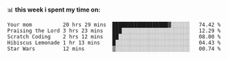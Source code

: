 📊 **this week i spent my time on:**
<!--START_SECTION:waka-->
```text
Your mom          20 hrs 29 mins  ██████████████████▓░░░░░░   74.42 % 
Praising the Lord 3 hrs 23 mins   ███░░░░░░░░░░░░░░░░░░░░░░   12.29 % 
Scratch Coding    2 hrs 12 mins   ██░░░░░░░░░░░░░░░░░░░░░░░   08.00 % 
Hibiscus Lemonade 1 hr 13 mins    █░░░░░░░░░░░░░░░░░░░░░░░░   04.43 % 
Star Wars         12 mins         ▒░░░░░░░░░░░░░░░░░░░░░░░░   00.74 % 
```
<!--END_SECTION:waka-->
